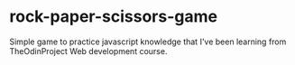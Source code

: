 # rock-paper-scissors-game
Simple game to practice javascript knowledge that I've been learning from TheOdinProject Web development course.
